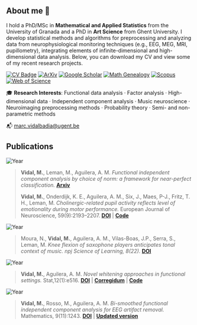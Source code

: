 ## About me 🔭
I hold a PhD/MSc in **Mathematical and Applied Statistics** from the University of Granada and a PhD in **Art Science** from Ghent University. I develop statistical methods and algorithms for preprocessing and analyzing data from neurophysiological monitoring techniques (e.g., EEG, MEG, MRI, pupillometry), integrating elements of infinite-dimensional and high-dimensional data analysis. Below, you can download my CV and view some of my recent research projects.

[![CV Badge](https://img.shields.io/badge/View_CV-0077b5?style=flat&logo=file-alt&logoColor=white)](https://nbviewer.org/github/marcvidalbadia/marcvidalbadia/blob/main/DOCS/cv.pdf)
[![ArXiv](https://img.shields.io/badge/ArXiv-red?style=flat&logo=arxiv&logoColor=white)](https://arxiv.org/a/vidal_m_1.html)
[![Google Scholar](https://img.shields.io/badge/Google_Scholar-blue?style=flat&logo=google-scholar&logoColor=white)](https://scholar.google.com/citations?hl=en&user=_uAst7QAAAAJ)
[![Math Genealogy](https://img.shields.io/badge/Math_Genealogy-green?style=flat&logo=graduation-cap&logoColor=white)](https://www.mathgenealogy.org/id.php?id=321807)
[![Scopus](https://img.shields.io/badge/Scopus-orange?style=flat&logo=readme&logoColor=white)](https://www.scopus.com/authid/detail.uri?authorId=57222092284)
[![Web of Science](https://img.shields.io/badge/Web_of_Science-orange?style=flat&logo=readme&logoColor=white)](https://www.webofscience.com/wos/author/record/AAZ-6827-2021)

🎓 **Research Interests**: Functional data analysis · Factor analysis · High-dimensional data · Independent component analysis · Music neuroscience  · Neuroimaging preprocessing methods · Probability theory · Semi- and non-parametric methods

📬 [marc.vidalbadia@ugent.be](mailto:marc.vidalbadia@ugent.be)




## Publications

![Year](https://img.shields.io/badge/-2024-grey?style=flat-square&labelColor=grey)
>
> **Vidal, M.**, Leman, M., Aguilera, A. M. *Functional independent component analysis by choice of norm: a framework for near-perfect classification.* **[Arxiv](https://arxiv.org/abs/2412.17971)**
>
> **Vidal, M.**, Onderdijk, K. E., Aguilera, A. M., Six, J., Maes, P-J., Fritz, T. H., Leman, M. *Cholinergic-related pupil activity reflects level of emotionality during motor performance.* European Journal of Neuroscience, 59(9):2193–2207. **[DOI](https://doi.org/10.1111/ejn.15998)** | **[Code](https://github.com/marcvidalbadia/pupil-turbulence-removal)** 

![Year](https://img.shields.io/badge/-2023-grey?style=flat-square&labelColor=grey) 
>
> Moura, N., **Vidal, M.**, Aguilera, A. M., Vilas-Boas, J.P., Serra, S., Leman, M. *Knee flexion of saxophone players anticipates tonal context of music. npj Science of Learning, 8(22).*  **[DOI](https://doi.org/10.1038/s41539-023-00172-z)**

![Year](https://img.shields.io/badge/-2022-grey?style=flat-square&labelColor=grey) 
>
> **Vidal, M.**, Aguilera, A. M. *Novel whitening approaches in functional settings.* Stat,12(1):e516.
>**[DOI](https://doi.org/10.1002/sta4.516)** | **[Corregidum](https://nbviewer.org/github/marcvidalbadia/marcvidalbadia/blob/main/DOCS/main.pdf)** | **[Code](https://github.com/marcvidalbadia/functional-whitening)** 

![Year](https://img.shields.io/badge/-2021-grey?style=flat-square&labelColor=grey) 
>
>**Vidal, M.**, Rosso, M., Aguilera, A. M. *Bi-smoothed functional independent component analysis for EEG artifact removal.* Mathematics, 9(11):1243. **[DOI](https://doi.org/10.3390/math9111243)** | **[Updated version](https://github.com/marcvidalbadia/marcvidalbadia/blob/main/DOCS/2021_v2024_10.3390%3Amath9111243.pdf)**
